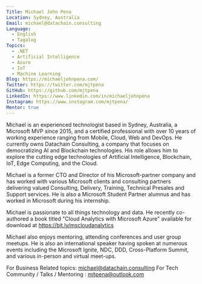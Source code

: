 ```yaml
---
Title: Michael John Pena
Location: Sydney, Australia
Email: michael@datachain.consulting
Language:
  - English
  - Tagalog
Topics:
  - .NET
  - Artificial Intelligence
  - Azure
  - IoT
  - Machine Learning
Blog: https://michaeljohnpena.com/
Twitter: https://twitter.com/mjtpena
GitHub: https://github.com/mjtpena
LinkedIn: https://www.linkedin.com/in/michaeljohnpena
Instagram: https://www.instagram.com/mjtpena/
Mentor: true
---
```

Michael is an experienced technologist based in Sydney, Australia, a Microsoft MVP since 2015, and a certified professional with over 10 years of working experience ranging from Mobile, Cloud, Web and DevOps. He currently owns Datachain Consulting, a company that focuses on democratizing AI and Blockchain technologies. His role allows him to explore the cutting edge technologies of Artificial Intelligence, Blockchain, IoT, Edge Computing, and the Cloud.

Michael is a former CTO and Director of his Microsoft-partner company and has worked with various Microsoft clients and consulting partners delivering valued Consulting, Delivery, Training, Technical Presales and Support services. He is also a Microsoft Student Partner alumnus and has worked in Microsoft during his internship. 

Michael is passionate to all things technology and data. He recently co-authored a book titled "Cloud Analytics with Microsoft Azure" available for download at https://bit.ly/mscloudanalytics 

Michael also enjoys mentoring, attending conferences and user group meetups. He is also an international speaker having spoken at numerous events including the Microsoft Ignite, NDC, DDD, Cross-Platform Summit, and various in-person and virtual meet-ups.

For Business Related topics: michael@datachain.consulting
For Tech Community / Talks / Mentoring : mjtpena@outlook.com 
